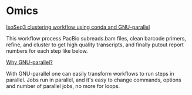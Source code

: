 # Omics

[IsoSeq3 clustering workflow using conda and GNU-parallel](https://github.com/lijingbu/omics/blob/main/pacbio_isoseq.md)

This workflow process PacBio subreads.bam files, clean barcode primers, refine, and cluster to get high quality transcripts, and finally putout report numbers for each step like below.

[Why GNU-parallel?](https://github.com/lijingbu/omics/blob/main/why_gnu_parallel.md)

With GNU-parallel one can easily transform workflows to run steps in parallel. Jobs run in parallel, and it's easy to change commands, options and number of parallel jobs, no more for loops. 


